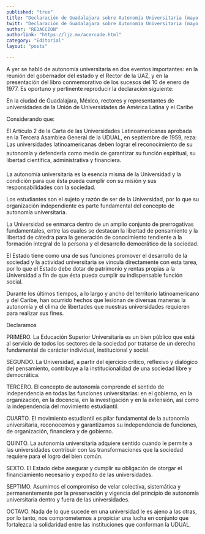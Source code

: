 ```yaml
---
published: "true"
title: "Declaración de Guadalajara sobre Autonomía Universitaria (mayo 2011)"
twitt: "Declaración de Guadalajara sobre Autonomía Universitaria (mayo 2011)"
author: "REDACCION"
authorlink: "https://ljz.mx/acercade.html"
category: "Editorial"
layout: "posts"

---
```



  A yer se habló de autonomía universitaria en dos eventos importantes: en la reunión del gobernador del estado y el Rector de la UAZ, y en la presentación del libro conmemorativo de los sucesos del 10 de enero de 1977. Es oportuno y pertinente reproducir la declaración siguiente:



  En la ciudad de Guadalajara, México, rectores y representantes de universidades de la Unión de Universidades de América Latina y el Caribe



  Considerando que:



  El Artículo 2 de la Carta de las Universidades Latinoamericanas aprobada en la Tercera Asamblea General de la UDUAL, en septiembre de 1959, reza: Las universidades latinoamericanas deben lograr el reconocimiento de su autonomía y defenderla como medio de garantizar su función espiritual, su libertad científica, administrativa y financiera.



  La autonomía universitaria es la esencia misma de la Universidad y la condición para que ésta pueda cumplir con su misión y sus responsabilidades con la sociedad.



  Los estudiantes son el sujeto y razón de ser de la Universidad, por lo que su organización independiente es parte fundamental del concepto de autonomía universitaria.



  La Universidad se enmarca dentro de un amplio conjunto de prerrogativas fundamentales, entre las cuales se destacan la libertad de pensamiento y la libertad de cátedra para la generación de conocimiento tendiente a la formación integral de la persona y el desarrollo democrático de la sociedad.



  El Estado tiene como una de sus funciones promover el desarrollo de la sociedad y la actividad universitaria se vincula directamente con esta tarea, por lo que el Estado debe dotar de patrimonio y rentas propias a la Universidad a fin de que ésta pueda cumplir su indispensable función social.



  Durante los últimos tiempos, a lo largo y ancho del territorio latinoamericano y del Caribe, han ocurrido hechos que lesionan de diversas maneras la autonomía y el clima de libertades que nuestras universidades requieren para realizar sus fines.



  Declaramos



  PRIMERO. La Educación Superior Universitaria es un bien público que está al servicio de todos los sectores de la sociedad por tratarse de un derecho fundamental de carácter individual, institucional y social.



  SEGUNDO. La Universidad, a partir del ejercicio crítico, reflexivo y dialógico del pensamiento, contribuye a la institucionalidad de una sociedad libre y democrática.



  TERCERO. El concepto de autonomía comprende el sentido de independencia en todas las funciones universitarias: en el gobierno, en la organización, en la docencia, en la investigación y en la extensión, así como la independencia del movimiento estudiantil.



  CUARTO. El movimiento estudiantil es pilar fundamental de la autonomía universitaria, reconocemos y garantizamos su independencia de funciones, de organización, financiera y de gobierno.



  QUINTO. La autonomía universitaria adquiere sentido cuando le permite a las universidades contribuir con las transformaciones que la sociedad requiere para el logro del bien común.



  SEXTO. El Estado debe asegurar y cumplir su obligación de otorgar el financiamiento necesario y expedito de las universidades.



  SEPTIMO. Asumimos el compromiso de velar colectiva, sistemática y permanentemente por la preservación y vigencia del principio de autonomía universitaria dentro y fuera de las universidades.



  OCTAVO. Nada de lo que sucede en una universidad le es ajeno a las otras, por lo tanto, nos comprometemos a propiciar una lucha en conjunto que fortalezca la solidaridad entre las instituciones que conforman la UDUAL.

